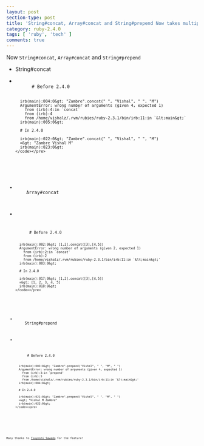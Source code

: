 ```yaml
---
layout: post
section-type: post
title: 'String#concat, Array#concat and String#prepend Now takes multiple arguments.'
category: ruby-2.4.0
tags: [ 'ruby', 'tech' ]
comments: true
---
```

Now <code>String#concat</code>, <code>Array#concat</code> and <code>String#prepend</code>
<ul class='list-unstyled text-left content'>
  <li>
    String#concat
  </li>
  <li>
    <pre><code data-trim class="yaml">
      # Before 2.4.0

      irb(main):004:0&gt; "Zambre".concat(" ", "Vishal", " ", "M")
      ArgumentError: wrong number of arguments (given 4, expected 1)
        from (irb):4:in `concat`
        from (irb):4
        from /home/vishalz/.rvm/rubies/ruby-2.3.1/bin/irb:11:in `&lt;main&gt;`
      irb(main):005:0&gt;

      # In 2.4.0

      irb(main):022:0&gt; "Zambre".concat(" ", "Vishal", " ", "M")
      =&gt; "Zambre Vishal M"
      irb(main):023:0&gt;
    </code></pre>
  </li>
  <li>
    Array#concat
  </li>
  <li>
    <pre><code data-trim class="yaml">
      # Before 2.4.0

      irb(main):002:0&gt; [1,2].concat([3],[4,5])
      ArgumentError: wrong number of arguments (given 2, expected 1)
        from (irb):2:in `concat'
        from (irb):2
        from /home/vishalz/.rvm/rubies/ruby-2.3.1/bin/irb:11:in `&lt;main&gt;'
      irb(main):003:0&gt;

      # In 2.4.0

      irb(main):017:0&gt; [1,2].concat([3],[4,5])
      =&gt; [1, 2, 3, 4, 5]
      irb(main):018:0&gt;
    </code></pre>
  </li>
  <li>
    String#prepend
  </li>
  <li>
    <pre><code data-trim class="yaml">
      # Before 2.4.0

      irb(main):003:0&gt; "Zambre".prepend("Vishal", " ", "M", " ")
      ArgumentError: wrong number of arguments (given 4, expected 1)
      	from (irb):3:in `prepend'
      	from (irb):3
      	from /home/vishalz/.rvm/rubies/ruby-2.3.1/bin/irb:11:in `&lt;main&gt;'
      irb(main):004:0&gt;

      # In 2.4.0

      irb(main):021:0&gt; "Zambre".prepend("Vishal", " ", "M", " ")
      =&gt; "Vishal M Zambre"
      irb(main):022:0&gt;
    </code></pre>
  </li>
</ul>
<small>Many thanks to <a target="_blank" href='https://bugs.ruby-lang.org/issues/12333'>Tsuyoshi Sawada</a> for the feature!</small>
